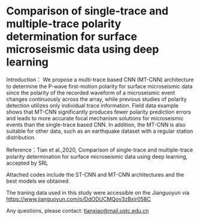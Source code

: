 # Comparison of single-trace and multiple-trace polarity determination for surface microseismic data using deep learning

Introduction：
We propose a multi-trace based CNN (MT-CNN) architecture to determine the P-wave first-motion polarity for 
surface microseismic data since the polarity of the recorded waveform of a microseismic event changes 
continuously across the array, while previous studies of polarity detection utilizes only individual trace
information. Field data example shows that MT-CNN significantly produces fewer
polarity prediction errors and leads to more accurate focal mechanism solutions for
microseismic events than the single-trace based CNN. In addition, the MT-CNN is also
suitable for other data, such as an earthquake dataset with a regular station distribution.

Reference：Tian et al.,2020, Comparison of single-trace and multiple-trace polarity determination for surface microseismic data using deep learning, accepted by SRL


Attached codes include the ST-CNN and MT-CNN architectures and the best models we obtained.

The traning data used in this study were accessible on the Jianguoyun via https://www.jianguoyun.com/p/DdODUCMQov3zBxir058C

Any questions, please contact: tianxiao@mail.ustc.edu.cn
